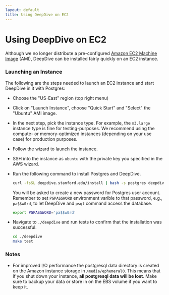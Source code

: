 ```yaml
---
layout: default
title: Using DeepDive on EC2
---
```


# Using DeepDive on EC2

Although we no longer distribute a pre-configured [Amazon EC2 Machine
Image](http://aws.amazon.com/ec2/) (AMI), DeepDive can be installed fairly quickly on an EC2 instance.

### Launching an Instance

The following are the steps needed to launch an EC2 instance and start DeepDive in it with Postgres:

- Choose the "US-East" region (top right menu)
- Click on "Launch Instance", choose "Quick Start" and "Select" the "Ubuntu" AMI image.
- In the next step, pick the instance type. For example, the `m3.large` instance type is fine
  for testing-purposes. We recommend using the compute- or memory-optimized
  instances (depending on your use case) for production purposes.
- Follow the wizard to launch the instance.
- SSH into the instance as `ubuntu` with the private key you specified in the
  AWS wizard.
- Run the following command to install Postgres and DeepDive.

    ```bash
    curl -fsSL deepdive.stanford.edu/install | bash -s postgres deepdive
    ```

    You will be asked to create a new password for Postgres user account.
    Remember to set `PGPASSWORD` environment varible to that password, e.g., `pa$$w0rd`, to let DeepDive and `psql` command access the database.

    ```bash
    export PGPASSWORD='pa$$w0rd'
    ```

- Navigate to `./deepdive` and run tests to confirm that the
  installation was successful.

    ```bash
    cd ./deepdive
    make test
    ```

### Notes

- For improved I/O performance the postgresql data directory is created on the
  Amazon instance storage in `/media/ephemeral0`. This means that if you shut
  down your instance, **all postgresql data will be lost**. Make sure to backup
  your data or store in on the EBS volume if you want to keep it.

